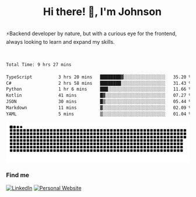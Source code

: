 <div id="user-content-toc">
  <ul align="center">
    <summary><h1 style="display: inline-block">Hi there! 👋, I'm Johnson</h1></summary>
  </ul>
</div>

⚡Backend developer by nature, but with a curious eye for the frontend, always looking to learn and expand my skills.

<br>


<!--START_SECTION:waka-->

```txt
Total Time: 9 hrs 27 mins

TypeScript          3 hrs 20 mins   ████████▓░░░░░░░░░░░░░░░░   35.20 %
C#                  2 hrs 58 mins   ████████░░░░░░░░░░░░░░░░░   31.43 %
Python              1 hr 6 mins     ███░░░░░░░░░░░░░░░░░░░░░░   11.66 %
Kotlin              41 mins         █▓░░░░░░░░░░░░░░░░░░░░░░░   07.27 %
JSON                30 mins         █▒░░░░░░░░░░░░░░░░░░░░░░░   05.44 %
Markdown            11 mins         ▓░░░░░░░░░░░░░░░░░░░░░░░░   02.09 %
YAML                5 mins          ▒░░░░░░░░░░░░░░░░░░░░░░░░   01.04 %
```

<!--END_SECTION:waka-->

<picture>
  <source  srcset="https://github.com/joshwambere/joshwambere/blob/output/github-contribution-grid-snake-dark.svg?palette=github-dark">
  <source  srcset="https://github.com/joshwambere/joshwambere/blob/output/github-contribution-grid-snake.svg">
  <img alt="github contribution grid snake animation" src="https://github.com/joshwambere/joshwambere/blob/output/github-contribution-grid-snake.svg">
</picture>

### Find me
<a href="https://www.linkedin.com/in/dusabe-johnson" target="_blank"><img src="https://img.shields.io/badge/LinkedIn-%230077B5.svg?&style=flat&logo=linkedin&logoColor=white" alt="LinkedIn"></a>
‎‎ [![Personal Website](https://img.shields.io/badge/visit-Johnsonis.me-blue)](https://johnsonis.me/)
